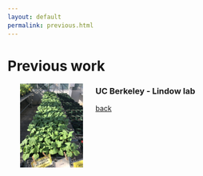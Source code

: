 ```yaml
---
layout: default
permalink: previous.html
---
```


# Previous work

<img align="left" src="src/bean_row.jpg" width="25%" height="25%" hspace="25">

### UC Berkeley - Lindow lab



[back](./)
